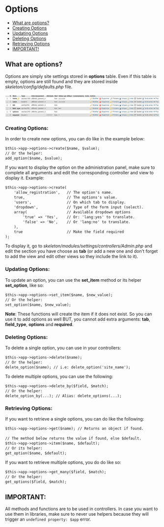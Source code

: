 # Options

* [What are options?](#markdown-header-what-are-options)  
* [Creating Options](#markdown-header-creating-options)
* [Updating Options](#markdown-header-updating-options)
* [Deleting Options](#markdown-header-deleting-options)
* [Retrieving Options](#markdown-header-retrieving-options)
* [IMPORTANT!](#markdown-header-important)  

## What are options?
Options are simply site settings stored in **options** table. Even if this table is empty, options are still found and they are stored inside *skeleton/config/defaults.php* file.  

![Options Table](table_options.png)  

### Creating Options:
In order to create new options, you can do like in the example below: 

	$this->app->options->create($name, $value);
	// Or the helper:
	add_option($name, $value);

If you want to display the option on the administration panel, make sure to complete all arguments and edit the corresponding controller and view to display it. Example:

	$this->app->options->create(
		'allow_registration',	// The option's name.
		true,					// The options's value.
		'users',				// On which tab to display.
		'dropdown',				// Type of the form input (select).
		array(					// Available dropdown options
			'true' => 'Yes',	// Or: 'lang:yes' to translate.
			'false' => 'No',	// Or 'lang:no' to translate.
		),
		true					// Make the field required
	);

To display it, go to *skeleton/modules/settings/controllers/Admin.php* and edit the section you have choose as **tab** (or add a new one and don't forget to add the view and edit other views so they include the link to it).

### Updating Options:
To update an option, you can use the **set_item** method or its helper **set_option**, like so:

	$this->app->options->set_item($name, $new_value);
	// Or the helper:
	set_option($name, $new_value);
**Note**: These functions will create the item if it does not exist. So you can use it to add options as well BUT, you cannot add extra arguments: **tab**, **field_type**, **options** and **required**.

### Deleting Options:
To delete a single option, you can use in your controllers:

	$this->app->options->delete($name);
	// Or the helper:
	delete_option($name); // i.e: delete_option('site_name');

To delete multiple options, you can use the following:  

	$this->app->options->delete_by($field, $match);
	// Or the helper:
	delete_option_by(...); // Alias: delete_options(...);

### Retrieving Options:
If you want to retrieve a single options, you can do like the following:  

	$this->app->options->get($name); // Returns an object if found.

	// The method below returns the value if found, else $default.
	$this->app->options->item($name, $default);
	// Or its helper:
	get_option($name, $default);

If you want to retrieve multiple options, you do do like so:

	$this->app->options->get_many($field, $match);
	// Or the helper:
	get_options($field, $match);

## IMPORTANT:
All methods and functions are to be used in controllers. In case you want to use them in libraries, make sure to never use helpers because they will trigger an `undefined property: $app` error.

